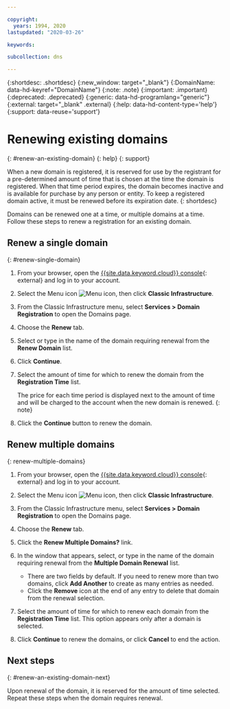 ```yaml
---

copyright:
  years: 1994, 2020
lastupdated: "2020-03-26"

keywords:

subcollection: dns

---
```


{:shortdesc: .shortdesc}
{:new_window: target="_blank"}
{:DomainName: data-hd-keyref="DomainName"}
{:note: .note}
{:important: .important}
{:deprecated: .deprecated}
{:generic: data-hd-programlang="generic"}
{:external: target="_blank" .external}
{:help: data-hd-content-type='help'}
{:support: data-reuse='support'}

# Renewing existing domains
{: #renew-an-existing-domain}
{: help}
{: support}

When a new domain is registered, it is reserved for use by the registrant for a pre-determined amount of time that is chosen at the time the domain is registered. When that time period expires, the domain becomes inactive and is available for purchase by any person or entity. To keep a registered domain active, it must be renewed before its expiration date.
{: shortdesc}


Domains can be renewed one at a time, or multiple domains at a time. Follow these steps to renew a registration for an existing domain.

## Renew a single domain
{: #renew-single-domain}

1. From your browser, open the [{{site.data.keyword.cloud}} console](https://{DomainName}/){: external} and log in to your account.
1. Select the Menu icon ![Menu icon](../icons/icon_hamburger.svg), then click **Classic Infrastructure**.
1. From the Classic Infrastructure menu, select **Services > Domain Registration** to open the Domains page.
1. Choose the **Renew** tab.
1. Select or type in the name of the domain requiring renewal from the **Renew Domain** list.
1. Click **Continue**.
1. Select the amount of time for which to renew the domain from the **Registration Time** list.

    The price for each time period is displayed next to the amount of time and will be charged to the account when the new domain is renewed.
    {: note}

1. Click the **Continue** button to renew the domain.

## Renew multiple domains
{: renew-multiple-domains}

1. From your browser, open the [{{site.data.keyword.cloud}} console](https://{DomainName}/){: external} and log in to your account.
1. Select the Menu icon ![Menu icon](../../icons/icon_hamburger.svg), then click **Classic Infrastructure**.
1. From the Classic Infrastructure menu, select **Services > Domain Registration** to open the Domains page.
1. Choose the **Renew** tab.
1. Click the **Renew Multiple Domains?** link.
1.  In the window that appears, select, or type in the name of the domain requiring renewal from the **Multiple Domain Renewal** list.

    * There are two fields by default. If you need to renew more than two domains, click **Add Another** to create as many entries as needed.
    * Click the **Remove** icon at the end of any entry to delete that domain from the renewal selection.
1. Select the amount of time for which to renew each domain from the **Registration Time** list. This option appears only after a domain is selected.
1. Click **Continue** to renew the domains, or click **Cancel** to end the action.

## Next steps
{: #renew-an-existing-domain-next}

Upon renewal of the domain, it is reserved for the amount of time selected. Repeat these steps when the domain requires renewal.
